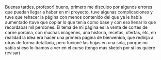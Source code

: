 Buenas tardes, profesor! bueno, primero me disculpo por algunos errores que puedan llegar a haber en mi proyecto, tuve algunas complicaciones y tuve que rehacer la página con menos contenido del que ya le había aumentado (tuve que copiar lo que tenía como base y con eso llenar lo que recordaba) mil perdones.
El tema de mi página es la venta de cortes de carne porcina, con muchas imágenes, una historia, recetas, ofertas, etc, en realidad la idea era hacer una primera página de bienvenida, que redirija a otras de forma detallada, pero fucioné las hojas en una sola, porque no sabía si eso lo íbamos a ver en el curso (tengo más sketch por si los quiere revisar)